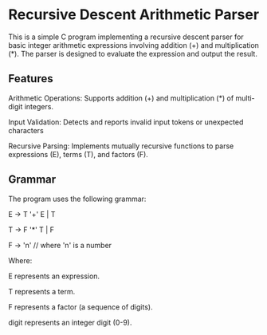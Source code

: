 # Recursive Descent Arithmetic Parser
This is a simple C program implementing a recursive descent parser for basic integer arithmetic expressions involving addition (+) and multiplication (*). The parser is designed to evaluate the expression and output the result.

## Features
Arithmetic Operations: 
Supports addition (+) and multiplication (*) of multi-digit integers.

Input Validation: 
Detects and reports invalid input tokens or unexpected characters

Recursive Parsing: 
Implements mutually recursive functions to parse expressions (E), terms (T), and factors (F).

## Grammar
The program uses the following grammar:

E → T '+' E | T

T → F '*' T | F

F → 'n' // where 'n' is a number

Where:

E represents an expression.

T represents a term.

F represents a factor (a sequence of digits).

digit represents an integer digit (0-9).
